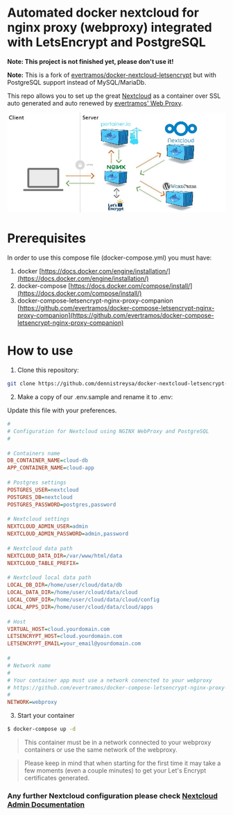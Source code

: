 # Automated docker nextcloud for nginx proxy (webproxy) integrated with LetsEncrypt and PostgreSQL

**Note: This project is not finished yet, please don't use it!** 

**Note:** This is a fork of [evertramos/docker-nextcloud-letsencrypt](https://github.com/evertramos/docker-nextcloud-letsencrypt) but with PostgreSQL support instead of MySQL/MariaDb.

This repo allows you to set up the great [Nextcloud](https://nextcloud.com) as a container over SSL auto generated and auto renewed by [evertramos' Web Proxy](https://github.com/evertramos/docker-compose-letsencrypt-nginx-proxy-companion).

![Nextcloud Environment](https://github.com/evertramos/images/raw/master/nextcloud.jpg)

# Prerequisites

In order to use this compose file (docker-compose.yml) you must have:

1. docker [https://docs.docker.com/engine/installation/](https://docs.docker.com/engine/installation/)
2. docker-compose [https://docs.docker.com/compose/install/](https://docs.docker.com/compose/install/)
3. docker-compose-letsencrypt-nginx-proxy-companion [https://github.com/evertramos/docker-compose-letsencrypt-nginx-proxy-companion](https://github.com/evertramos/docker-compose-letsencrypt-nginx-proxy-companion)

# How to use

1. Clone this repository:

```bash
git clone https://github.com/dennistreysa/docker-nextcloud-letsencrypt-postgres.git
```

2. Make a copy of our .env.sample and rename it to .env:

Update this file with your preferences.

```ini
#
# Configuration for Nextcloud using NGINX WebProxy and PostgreSQL
#

# Containers name
DB_CONTAINER_NAME=cloud-db
APP_CONTAINER_NAME=cloud-app

# Postgres settings
POSTGRES_USER=nextcloud
POSTGRES_DB=nextcloud
POSTGRES_PASSWORD=postgres,password

# Nextcloud settings
NEXTCLOUD_ADMIN_USER=admin
NEXTCLOUD_ADMIN_PASSWORD=admin,password

# Nextcloud data path
NEXTCLOUD_DATA_DIR=/var/www/html/data
NEXTCLOUD_TABLE_PREFIX=

# Nextcloud local data path
LOCAL_DB_DIR=/home/user/cloud/data/db
LOCAL_DATA_DIR=/home/user/cloud/data/cloud
LOCAL_CONF_DIR=/home/user/cloud/data/cloud/config
LOCAL_APPS_DIR=/home/user/cloud/data/cloud/apps

# Host 
VIRTUAL_HOST=cloud.yourdomain.com
LETSENCRYPT_HOST=cloud.yourdomain.com
LETSENCRYPT_EMAIL=your_email@yourdomain.com

#
# Network name
#
# Your container app must use a network conencted to your webproxy
# https://github.com/evertramos/docker-compose-letsencrypt-nginx-proxy-companion
#
NETWORK=webproxy
```

3. Start your container

```bash
$ docker-compose up -d
```

> This container must be in a network connected to your webproxy containers or use the same network of the webproxy.

> Please keep in mind that when starting for the first time it may take a few moments (even a couple minutes) to get your Let's Encrypt certificates generated.

### Any further Nextcloud configuration please check [Nextcloud Admin Documentation](https://docs.nextcloud.com/server/12/admin_manual/)
